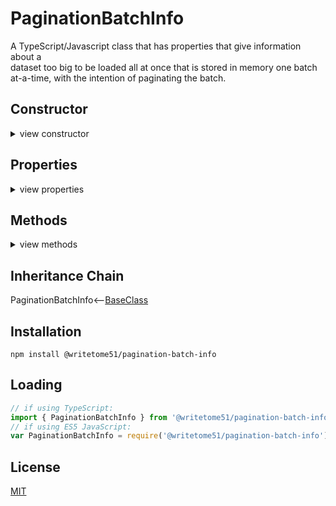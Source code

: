 # PaginationBatchInfo

A TypeScript/Javascript class that has properties that give information about a  
dataset too big to be loaded all at once that is stored in memory one batch  
at-a-time, with the intention of paginating the batch.

## Constructor

<details>
<summary>view constructor</summary>

```ts
constructor(
    pageInfo: {itemsPerPage: number, totalPages: number}
        // Its properties are used to calculate `totalBatches` and
        // validate `itemsPerBatch` and `currentBatchNumber`
) 
```
</details>


## Properties
<details>
<summary>view properties</summary>

```ts
itemsPerBatch: number
    // Must be set before doing anything else with the class.
    // If itemsPerBatch / pageInfo.itemsPerPage does not divide evenly, 
    // itemsPerBatch is decremented until they do.  So, sometimes after 
    // assigning a value to itemsPerBatch, itemsPerBatch will change slightly.

currentBatchNumber: number
    // Intended to refer to the batch that is currently loaded for viewing.

currentBatchNumberIsLast : boolean  // read-only
    // Whether or not this.currentBatchNumber is the last batch in the dataset.

totalBatches: number  // read-only

pagesPerBatch: number  // read-only

className: string // read-only
```
</details>


## Methods
<details>
<summary>view methods</summary>

The methods below are not important to know about in order to use this  
class.  They're inherited from [BaseClass](https://github.com/writetome51/typescript-base-class#baseclass) .
```ts
protected   _createGetterAndOrSetterForEach(
                  propertyNames: string[],
                  configuration: IGetterSetterConfiguration
            ) : void
     /*********************
     Use this method when you have a bunch of properties that need getter and/or 
     setter functions that all do the same thing. You pass in an array of string 
     names of those properties, and the method attaches the same getter and/or 
     setter function to each property.
     IGetterSetterConfiguration is this object:
     {
         get_setterFunction?: (
             propertyName: string, index?: number, propertyNames?: string[]
         ) => Function,
             // get_setterFunction takes the property name as first argument and 
             // returns the setter function.  The setter function must take one 
             // parameter and return void.
     
         get_getterFunction?: (
             propertyName: string, index?: number, propertyNames?: string[]
         ) => Function
             // get_getterFunction takes the property name as first argument and 
             // returns the getter function.  The getter function must return something.
     }
     *********************/ 
   
   
protected   _returnThis_after(voidExpression: any) : this
    // voidExpression is executed, then function returns this.
    // Even if voidExpression returns something, the returned data isn't used.


protected   _errorIfPropertyHasNoValue(
                property: string, // can contain dot-notation, i.e., 'property.subproperty'
                propertyNameInError? = ''
            ) : void
    // If value of this[property] is undefined or null, it triggers fatal error:
    // `The property "${propertyNameInError}" has no value.`
```
</details>


## Inheritance Chain

PaginationBatchInfo<--[BaseClass](https://github.com/writetome51/typescript-base-class#baseclass)


## Installation

`npm install @writetome51/pagination-batch-info`

## Loading
```ts
// if using TypeScript:
import { PaginationBatchInfo } from '@writetome51/pagination-batch-info';
// if using ES5 JavaScript:
var PaginationBatchInfo = require('@writetome51/pagination-batch-info').PaginationBatchInfo;
```

## License
[MIT](https://choosealicense.com/licenses/mit/)
